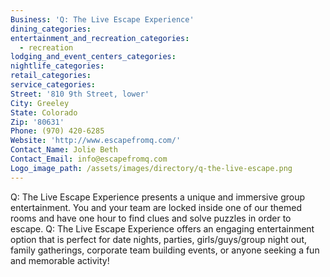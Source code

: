 ```yaml
---
Business: 'Q: The Live Escape Experience'
dining_categories:
entertainment_and_recreation_categories:
  - recreation
lodging_and_event_centers_categories:
nightlife_categories:
retail_categories:
service_categories:
Street: '810 9th Street, lower'
City: Greeley
State: Colorado
Zip: '80631'
Phone: (970) 420-6285
Website: 'http://www.escapefromq.com/'
Contact_Name: Jolie Beth
Contact_Email: info@escapefromq.com
Logo_image_path: /assets/images/directory/q-the-live-escape.png
---
```



Q: The Live Escape Experience presents a unique and immersive group entertainment. You and your team are locked inside one of our themed rooms and have one hour to find clues and solve puzzles in order to escape. Q: The Live Escape Experience offers an engaging entertainment option that is perfect for date nights, parties, girls/guys/group night out, family gatherings, corporate team building events, or anyone seeking a fun and memorable activity!